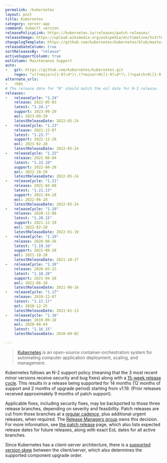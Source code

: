 ```yaml
---
permalink: /kubernetes
layout: post
title: Kubernetes
category: server-app
command: kubectl version
releasePolicyLink: https://kubernetes.io/releases/patch-releases/
releaseImage: https://upload.wikimedia.org/wikipedia/en/timeline/5s3rt0dg6aaqymdat8d2kt61fc3mt29.png
changelogTemplate: https://github.com/kubernetes/kubernetes/blob/master/CHANGELOG/CHANGELOG-__RELEASE_CYCLE__.md
releaseDateColumn: true
sortReleasesBy: "release"
activeSupportColumn: true
eolColumn: Maintenance Support
auto:
-   git: https://github.com/kubernetes/kubernetes.git
    regex: ^v(?<major>[1-9]\d*)\.(?<minor>0|[1-9]\d*)\.(?<patch>0|[1-9]\d*)$
alternate_urls:
-   /k8s
# The release date for "N" should match the eol date for N-3 release.
releases:
-   releaseCycle: "1.24"
    release: 2022-05-03
    latest: "1.24.1"
    support: 2023-09-29
    eol: 2023-09-29
    latestReleaseDate: 2022-05-24
-   releaseCycle: "1.23"
    release: 2021-12-07
    latest: "1.23.7"
    support: 2022-12-28
    eol: 2023-02-28
    latestReleaseDate: 2022-05-24
-   releaseCycle: "1.22"
    release: 2021-08-04
    latest: "1.22.10"
    support: 2022-08-28
    eol: 2022-10-28
    latestReleaseDate: 2022-05-24
-   releaseCycle: "1.21"
    release: 2021-04-08
    latest: "1.21.13"
    support: 2022-04-28
    eol: 2022-06-28
    latestReleaseDate: 2022-05-24
-   releaseCycle: "1.20"
    release: 2020-12-08
    latest: "1.20.15"
    support: 2021-12-28
    eol: 2022-02-28
    latestReleaseDate: 2022-01-19
-   releaseCycle: "1.19"
    release: 2020-08-26
    latest: "1.19.16"
    support: 2021-08-28
    eol: 2021-10-28
    latestReleaseDate: 2021-10-27
-   releaseCycle: "1.18"
    release: 2020-03-25
    latest: "1.18.20"
    support: 2021-04-28
    eol: 2021-06-18
    latestReleaseDate: 2021-06-16
-   releaseCycle: "1.17"
    release: 2019-12-07
    latest: "1.17.17"
    eol: 2020-12-25
    latestReleaseDate: 2021-01-13
-   releaseCycle: "1.16"
    release: 2019-09-18
    eol: 2020-08-04
    latest: "1.16.15"
    latestReleaseDate: 2020-09-02

---
```


>[Kubernetes](https://kubernetes.io/) is an open-source container-orchestration system for automating computer application deployment, scaling, and management.

Kubernetes follows an N-2 support policy (meaning that the 3 most recent minor versions receive security and bug fixes) along with a [15-week release cycle][cadence]. This results in a release being supported for 14 months (12 months of support and 2 months of upgrade period) starting from v1.19. (Prior releases received approximately 9 months of patch support).

Applicable fixes, including security fixes, may be backported to those three release branches, depending on severity and feasibility. Patch releases are cut from those branches at a [regular cadence][cadence], plus additional urgent releases, when required. The [Release Managers group](https://kubernetes.io/releases/release-managers) owns this decision. For more information, see [the patch release](https://kubernetes.io/releases/patch-releases/) page, which also lists expected release dates for future releases, along with exact EoL dates for all active branches.

Since Kubernetes has a client-server architecture, there is a [supported version skew][skew] between the client/server, which also determines the supported component upgrade order.

[cadence]: https://github.com/kubernetes/enhancements/tree/master/keps/sig-release/2572-release-cadence "KEP-2572: Defining the Kubernetes Release Cadence"
[skew]: https://kubernetes.io/docs/setup/release/version-skew-policy/#supported-version-skew "Supported Version Skew"
